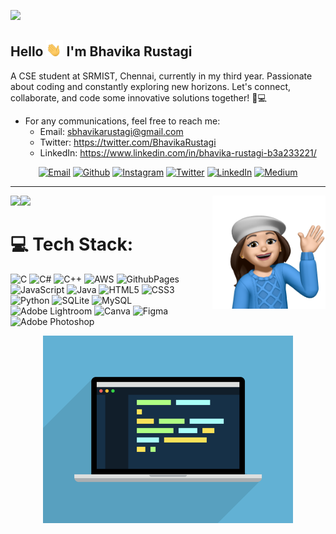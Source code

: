 ![](https://komarev.com/ghpvc/?username=sbhavika&color=blue)


## Hello <img src="https://github.com/sbhavika/sbhavika/blob/main/hello.gif" width="27px">      I'm Bhavika Rustagi
A CSE student at SRMIST, Chennai, currently in my third year. Passionate about coding and constantly exploring new horizons. Let's connect, collaborate, and code some innovative solutions together! 🚀💻 

- For any communications, feel free to reach me:
   - Email: sbhavikarustagi@gmail.com
   - Twitter: https://twitter.com/BhavikaRustagi
   - LinkedIn: https://www.linkedin.com/in/bhavika-rustagi-b3a233221/


<center>


[![Email](https://img.shields.io/badge/-EMAIL-191970?style=for-the-badge&logo=gmail&logoColor=white)](mailto:sbhavikarustagi@gmail.com?subject=[GitHub])
[![Github](https://img.shields.io/badge/github-0096FF.svg?style=for-the-badge&logo=github)](https://www.github.com/sbhavika)
[![Instagram](https://img.shields.io/badge/instagram-191970.svg?style=for-the-badge&logo=instagram&logoColor=white)](https://www.instagram.com/sbhavikarustagi)
[![Twitter](https://img.shields.io/badge/twitter-0096FF.svg?style=for-the-badge&logo=twitter&logoColor=white)](https://twitter.com/BhavikaRustagi)
[![LinkedIn](https://img.shields.io/badge/-LINKEDIN-191970?style=for-the-badge&logo=linkedin&logoColor=white)](https://www.linkedin.com/in/bhavika-rustagi-b3a233221/)
[![Medium](https://img.shields.io/badge/medium-0096FF.svg?style=for-the-badge&logo=medium&logoColor=white)](https://medium.com/@sbhavikarustagi)

---

</center>

<img src="https://github.com/sbhavika/sbhavika/blob/main/hello.png" img align="right" width=36% height=36%>
<img src="https://github-readme-stats.vercel.app/api?username=sbhavika&theme=algolia&hide_border=false&include_all_commits=false&count_private=false" img align="left"> 
<img src="https://github-readme-stats.vercel.app/api/top-langs/?username=sbhavika&theme=algolia&hide_border=false&include_all_commits=false&count_private=false&layout=compact">


# 💻 Tech Stack: 

![C](https://img.shields.io/badge/c-%23191970.svg?style=for-the-badge&logo=c&logoColor=white) 
![C#](https://img.shields.io/badge/c%23-%23191970.svg?style=for-the-badge&logo=csharp&logoColor=white) 
![C++](https://img.shields.io/badge/c++-%23191970.svg?style=for-the-badge&logo=c%2B%2B&logoColor=white) 
![AWS](https://img.shields.io/badge/AWS-%23191970.svg?style=for-the-badge&logo=amazon-aws&logoColor=white) 
![GithubPages](https://img.shields.io/badge/github%20pages-191970?style=for-the-badge&logo=github&logoColor=white)
![JavaScript](https://img.shields.io/badge/javascript-%23191970.svg?style=for-the-badge&logo=javascript&logoColor=%23F7DF1E)
![Java](https://img.shields.io/badge/java-%23191970.svg?style=for-the-badge&logo=openjdk&logoColor=white) 
![HTML5](https://img.shields.io/badge/html5-%23191970.svg?style=for-the-badge&logo=html5&logoColor=white)
![CSS3](https://img.shields.io/badge/css3-%23191970.svg?style=for-the-badge&logo=css3&logoColor=white)
![Python](https://img.shields.io/badge/python-191970?style=for-the-badge&logo=python&logoColor=ffdd54)
![SQLite](https://img.shields.io/badge/sqlite-%23191970.svg?style=for-the-badge&logo=sqlite&logoColor=white) 
![MySQL](https://img.shields.io/badge/mysql-%23191970.svg?style=for-the-badge&logo=mysql&logoColor=white)
![Adobe Lightroom](https://img.shields.io/badge/Adobe%20Lightroom-191970.svg?style=for-the-badge&logo=Adobe%20Lightroom&logoColor=white)
![Canva](https://img.shields.io/badge/Canva-%23191970.svg?style=for-the-badge&logo=Canva&logoColor=white)
![Figma](https://img.shields.io/badge/figma-%23191970.svg?style=for-the-badge&logo=figma&logoColor=white) 
![Adobe Photoshop](https://img.shields.io/badge/adobe%20photoshop-%23191970.svg?style=for-the-badge&logo=adobe%20photoshop&logoColor=white)


 <div align="center">
  <img height="300" src="https://github.com/sbhavika/sbhavika/blob/main/girlcode.gif  "  />
</div>


